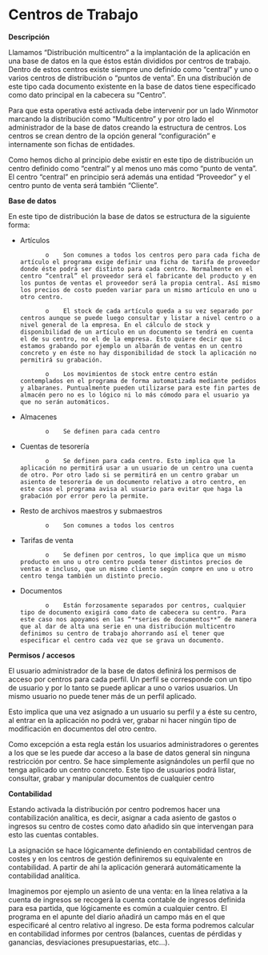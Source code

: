# Centros de Trabajo

**Descripción**

Llamamos “Distribución multicentro” a la implantación de la aplicación en una base de datos en la que éstos están divididos por centros de trabajo. Dentro de estos centros existe siempre uno definido como “central” y uno o varios centros de distribución o “puntos de venta”. En una distribución de este tipo cada documento existente en la base de datos tiene especificado como dato principal en la cabecera su “Centro”.

Para que esta operativa esté activada debe intervenir por un lado Winmotor marcando la distribución como “Multicentro” y por otro lado el administrador de la base de datos creando la estructura de centros. Los centros se crean dentro de la opción general “configuración” e internamente son fichas de entidades.

Como hemos dicho al principio debe existir en este tipo de distribución un centro definido como “central” y al menos uno más como “punto de venta”. El centro “central” en principio será además una entidad “Proveedor” y el centro punto de venta será también “Cliente”.

**Base de datos**

En este tipo de distribución la base de datos se estructura de la siguiente forma:

* Artículos

             o    Son comunes a todos los centros pero para cada ficha de artículo el programa exige definir una ficha de tarifa de proveedor donde éste podrá ser distinto para cada centro. Normalmente en el centro “central” el proveedor será el fabricante del producto y en los puntos de ventas el proveedor será la propia central. Así mismo los precios de costo pueden variar para un mismo artículo en uno u otro centro.

             o    El stock de cada artículo queda a su vez separado por centros aunque se puede luego consultar y listar a nivel centro o a nivel general de la empresa. En el cálculo de stock y disponibilidad de un artículo en un documento se tendrá en cuenta el de su centro, no el de la empresa. Esto quiere decir que si estamos grabando por ejemplo un albarán de ventas en un centro concreto y en éste no hay disponibilidad de stock la aplicación no permitirá su grabación.

             o    Los movimientos de stock entre centro están contemplados en el programa de forma automatizada mediante pedidos y albaranes. Puntualmente pueden utilizarse para este fin partes de almacén pero no es lo lógico ni lo más cómodo para el usuario ya que no serán automáticos.

* Almacenes

             o    Se definen para cada centro

* Cuentas de tesorería

             o    Se definen para cada centro. Esto implica que la aplicación no permitirá usar a un usuario de un centro una cuenta de otro. Por otro lado si se permitirá en un centro grabar un asiento de tesorería de un documento relativo a otro centro, en este caso el programa avisa al usuario para evitar que haga la grabación por error pero la permite.

* Resto de archivos maestros y submaestros

             o    Son comunes a todos los centros

* Tarifas de venta

             o    Se definen por centros, lo que implica que un mismo producto en uno u otro centro pueda tener distintos precios de  ventas e incluso, que un mismo cliente según compre en uno u otro centro tenga también un distinto precio.

* Documentos

             o    Están forzosamente separados por centros, cualquier tipo de documento exigirá como dato de cabecera su centro. Para este caso nos apoyamos en las “**series de documentos**” de manera que al dar de alta una serie en una distribución multicentro definimos su centro de trabajo ahorrando así el tener que especificar el centro cada vez que se grava un documento.

**Permisos / accesos**

El usuario administrador de la base de datos definirá los permisos de acceso por centros para cada perfil. Un perfil se corresponde con un tipo de usuario y por lo tanto se puede aplicar a uno o varios usuarios. Un mismo usuario no puede tener más de un perfil aplicado.

Esto implica que una vez asignado a un usuario su perfil y a éste su centro, al entrar en la aplicación no podrá ver, grabar ni hacer ningún tipo de modificación en documentos del otro centro.

Como excepción a esta regla están los usuarios administradores o gerentes a los que se les puede dar acceso a la base de datos general sin ninguna restricción por centro. Se hace simplemente asignándoles un perfil que no tenga aplicado un centro concreto. Este tipo de usuarios podrá listar, consultar, grabar y manipular documentos de cualquier centro

**Contabilidad**

Estando activada la distribución por centro podremos hacer una contabilización analítica, es decir, asignar a cada asiento de gastos o ingresos su centro de costes como dato añadido sin que intervengan para esto las cuentas contables.

La asignación se hace lógicamente definiendo en contabilidad centros de costes y en los centros de gestión definiremos su equivalente en contabilidad. A partir de ahí la aplicación generará automáticamente la contabilidad analítica.

Imaginemos por ejemplo un asiento de una venta: en la línea relativa a la cuenta de ingresos se recogerá la cuenta contable de ingresos definida para esa partida, que lógicamente es común a cualquier centro. El programa en el apunte del diario añadirá un campo más en el que especificaré al centro relativo al ingreso. De esta forma podremos calcular en contabilidad informes por centros \(balances, cuentas de pérdidas y ganancias, desviaciones presupuestarias, etc...\).

